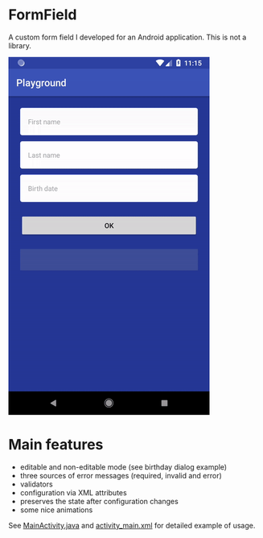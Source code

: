 # FormField

A custom form field I developed for an Android application. This is not a library.

<img src="art/demo.gif"/>

# Main features
- editable and non-editable mode (see birthday dialog example)
- three sources of error messages (required, invalid and error)
- validators
- configuration via XML attributes
- preserves the state after configuration changes
- some nice animations

See [MainActivity.java](app/src/main/java/io/github/eduardvasilache/formfield/MainActivity.java) and [activity_main.xml](app/src/main/res/layout/activity_main.xml) for detailed example of usage.
